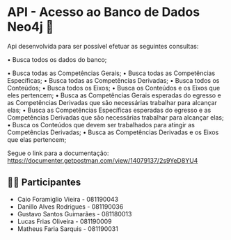# API - Acesso ao Banco de Dados Neo4j 📝
Api desenvolvida para ser possível efetuar as seguintes consultas:

• Busca todos os dados do banco;

• Busca todas as Competências Gerais;
• Busca todas as Competências Específicas;
• Busca todas as Competências Derivadas;
• Busca todos os Conteúdos;
• Busca todos os Eixos;
• Busca os Conteúdos e os Eixos que eles pertencem;
• Busca as Competências Gerais esperadas do egresso e as Competências Derivadas que são necessárias trabalhar para alcançar elas;
• Busca as Competências Específicas esperadas do egresso e as Competências Derivadas que são necessárias trabalhar para alcançar elas;
• Busca os Conteúdos que devem ser trabalhados para atingir as Competências Derivadas;
• Busca as Competências Derivadas e os Eixos que elas pertencem;


Segue o link para a documentação: https://documenter.getpostman.com/view/14079137/2s9YeD8YU4

## 👨‍💻 Participantes

- Caio Foramiglio Vieira   - 081190043
- Danillo Alves Rodrigues  - 081190036
- Gustavo Santos Guimarães - 081180013
- Lucas Frias Oliveira     - 081190009
- Matheus Faria Sarquis    - 081190031
